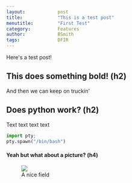 ```yaml
---
layout:            post
title:             "This is a test post"
menutitle:         "First Test"
category:          Features
author:            BSmith
tags:              DFIR
---
```


Here's a test post!

## This does something bold! (h2)

And then we can keep on truckin'

## Does python work? (h2)

Text text text text

```python
import pty;
pty.spawn("/bin/bash")
```

#### Yeah but what about a picture? (h4)
<figure>
   <img src="{{ "/assets/bliss.jpg" | absolute_url }}" />
   <figcaption>A nice field</figcaption>
</figure>

